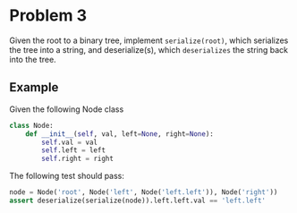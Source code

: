 # Problem 3

Given the root to a binary tree, implement `serialize(root)`, which serializes the tree into a string, and deserialize(s), which `deserializes` the string back into the tree.

## Example

Given the following Node class

```python
class Node:
    def __init__(self, val, left=None, right=None):
        self.val = val
        self.left = left
        self.right = right
```

The following test should pass:

```python
node = Node('root', Node('left', Node('left.left')), Node('right'))
assert deserialize(serialize(node)).left.left.val == 'left.left'
```
